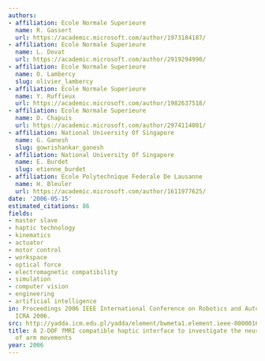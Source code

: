 ```yaml
---
authors:
- affiliation: Ecole Normale Superieure
  name: R. Gassert
  url: https://academic.microsoft.com/author/1973184187/
- affiliation: Ecole Normale Superieure
  name: L. Dovat
  url: https://academic.microsoft.com/author/2919294990/
- affiliation: Ecole Normale Superieure
  name: O. Lambercy
  slug: olivier_lambercy
- affiliation: Ecole Normale Superieure
  name: Y. Ruffieux
  url: https://academic.microsoft.com/author/1982637518/
- affiliation: Ecole Normale Superieure
  name: D. Chapuis
  url: https://academic.microsoft.com/author/2974114001/
- affiliation: National University Of Singapore
  name: G. Ganesh
  slug: gowrishankar_ganesh
- affiliation: National University Of Singapore
  name: E. Burdet
  slug: etienne_burdet
- affiliation: Ecole Polytechnique Federale De Lausanne
  name: H. Bleuler
  url: https://academic.microsoft.com/author/1611977625/
date: '2006-05-15'
estimated_citations: 86
fields:
- master slave
- haptic technology
- kinematics
- actuator
- motor control
- workspace
- optical force
- electromagnetic compatibility
- simulation
- computer vision
- engineering
- artificial intelligence
in: Proceedings 2006 IEEE International Conference on Robotics and Automation, 2006.
  ICRA 2006.
src: http://yadda.icm.edu.pl/yadda/element/bwmeta1.element.ieee-000001642287
title: A 2-DOF fMRI compatible haptic interface to investigate the neural control
  of arm movements
year: 2006
---
```

